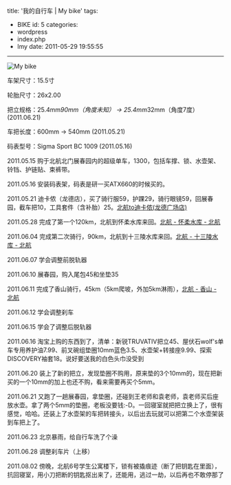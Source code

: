 title: '我的自行车 | My bike'
tags:
  - BIKE
id: 5
categories:
  - wordpress
  - index.php
  - lmy
date: 2011-05-29 19:55:55
---

![](http://localhostr.com/file/1F1o4cR/my-bike.jpg "My bike")

车架尺寸：15.5寸

轮胎尺寸：26x2.00

把立规格：25.4mm*90mm（角度未知） -&gt; 25.4mm*32mm（角度7度） (2011.06.21)

车把长度：600mm -&gt; 540mm (2011.05.21)

码表型号：Sigma Sport BC 1009 (2011.05.16)

<!--more-->

2011.05.15 购于北航北门展春园内的超级单车，1300，包括车撑、锁、水壶架、铃铛、护链贴、束裤带。

2011.05.16 安装码表架，码表是研一买ATX660的时候买的。

2011.05.21 迪卡侬（龙德店），买了骑行服59，护踝29，骑行眼镜59，回展春园，截车把10，工具套件（含补胎）25。[北航to迪卡侬(龙德广场店)](http://map.sogou.com/lushu/show?id=9a8080a7300fbecd01301047ff950749 "北航to迪卡侬(龙德广场店)")

2011.05.28 完成了第一个120km，北航到怀柔水库来回。[北航 - 怀柔水库 - 北航](http://map.sogou.com/lushu/show?id=ff8080813033bd9c01303708538160ba "北航 - 怀柔水库 - 北航")

2011.06.04 完成第二次骑行，90km，北航到十三陵水库来回。[北航 - 十三陵水库 - 北](http://map.sogou.com/lushu/show?id=ff8080813057ca2501305b0082284f91)[航](http://map.sogou.com/lushu/show?id=ff8080813057ca2501305b0082284f91)

2011.06.07 学会调整前脱轨器

2011.06.10 展春园，购入尾包45和坐垫35

2011.06.11 完成了香山骑行，45km（5km爬坡，外加5km淋雨），[北航 - 香山 - 北航](http://map.sogou.com/lushu/show?id=9a8080a7307be45a01307e97547e75c5)

2011.06.12 学会调整刹车

2011.06.15 学会了调整后脱轨器

2011.06.16 淘宝上购的东西到了，清单：新锐TRUVATIV把立45、屋伏石wolf's单车专用养护油7.99、前叉碗组垫圈10mm蓝色3.5、水壶架+转接座9.99、探索DISCOVERY袖套18。说好要送我的白色头巾没受到

2011.06.20 装上了新的把立，发现垫圈不购用，原来垫的3个10mm的，现在把新买的一个10mm的加上也还不购，看来需要再买个5mm。

2011.06.21 又跑了一趟展春园，拿垫圈，还碰到王老师和袁老师，袁老师买后座放水壶。拿了两个5mm的垫圈，老板没要钱:-D。一回寝室就把把立换上了，很有感觉，哈哈。还装上了水壶架的车把转接头，以后出去玩就可以把第二个水壶架装到车把上了。

2011.06.23 北京暴雨，给自行车洗了个澡

2011.06.28 调整刹车片（上移）

2011.08.02 傍晚，北航6号学生公寓楼下，锁有被撬痕迹（断了把钥匙在里面），抗回寝室，用小刀把断的钥匙抠出来了，还能用，逃过一劫，以后再也不敢停那了